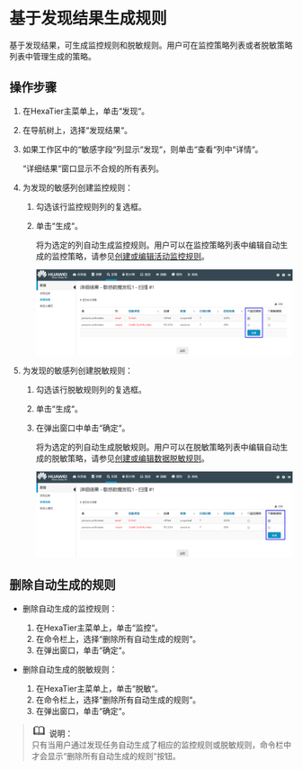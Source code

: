 # 基于发现结果生成规则<a name="ZH-CN_TOPIC_0111166402"></a>

基于发现结果，可生成监控规则和脱敏规则。用户可在监控策略列表或者脱敏策略列表中管理生成的策略。

## 操作步骤<a name="zh-cn_topic_0110574911_sfc30c486e8f84928ae55e3ab71c2e86f"></a>

1.  在HexaTier主菜单上，单击“发现“。
2.  在导航树上，选择“发现结果“。
3.  如果工作区中的“敏感字段“列显示“发现“，则单击“查看“列中“详情“。

    “详细结果“窗口显示不合规的所有表列。

4.  为发现的敏感列创建监控规则：
    1.  勾选该行监控规则列的复选框。
    2.  单击“生成“。

        将为选定的列自动生成监控规则。用户可以在监控策略列表中编辑自动生成的监控策略，请参见[创建或编辑活动监控规则](创建或编辑活动监控规则.md#ZH-CN_TOPIC_0111166467)。

        ![](figures/生成监控规则.png)


5.  为发现的敏感列创建脱敏规则：
    1.  勾选该行脱敏规则列的复选框。
    2.  单击“生成“。
    3.  在弹出窗口中单击“确定“。

        将为选定的列自动生成脱敏规则。用户可以在脱敏策略列表中编辑自动生成的脱敏策略，请参见[创建或编辑数据脱敏规则](创建或编辑数据脱敏规则.md#ZH-CN_TOPIC_0111166389)。

        ![](figures/生成脱敏规则.png)



## 删除自动生成的规则<a name="zh-cn_topic_0110574911_section1274554102920"></a>

-   删除自动生成的监控规则：
    1.  在HexaTier主菜单上，单击“监控“。
    2.  在命令栏上，选择“删除所有自动生成的规则“。
    3.  在弹出窗口，单击“确定“。

-   删除自动生成的脱敏规则：
    1.  在HexaTier主菜单上，单击“脱敏“。
    2.  在命令栏上，选择“删除所有自动生成的规则“。
    3.  在弹出窗口，单击“确定“。


>![](public_sys-resources/icon-note.gif) **说明：**   
>只有当用户通过发现任务自动生成了相应的监控规则或脱敏规则，命令栏中才会显示“删除所有自动生成的规则“按钮。  

